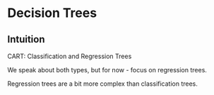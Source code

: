 # Decision Trees

## Intuition

CART: Classification and Regression Trees

We speak about both types, but for now - focus on regression trees.

Regression trees are a bit more complex than classification trees.
